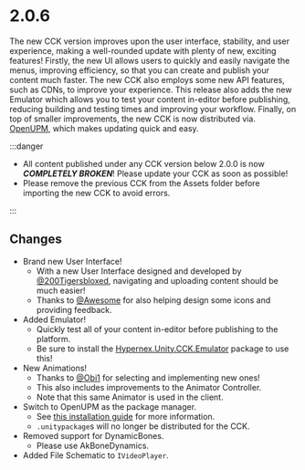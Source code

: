 # 2.0.6

The new CCK version improves upon the user interface, stability, and user experience, making a well-rounded update with plenty of new, exciting features! Firstly, the new UI allows users to quickly and easily navigate the menus, improving efficiency, so that you can create and publish your content much faster. The new CCK also employs some new API features, such as CDNs, to improve your experience. This release also adds the new Emulator which allows you to test your content in-editor before publishing, reducing building and testing times and improving your workflow. Finally, on top of smaller improvements, the new CCK is now distributed via. [OpenUPM](https://openupm.com/), which makes updating quick and easy.

:::danger

+ All content published under any CCK version below 2.0.0 is now ***COMPLETELY BROKEN***! Please update your CCK as soon as possible!
+ Please remove the previous CCK from the Assets folder before importing the new CCK to avoid errors.

:::

## Changes

+ Brand new User Interface!
  + With a new User Interface designed and developed by [@200Tigersbloxed](https://play.hypernex.dev/dashboard?id=user_df9adfe6-f974-4b2c-a0b2-c574863c6fb6), navigating and uploading content should be much easier!
  + Thanks to [@Awesome](https://play.hypernex.dev/dashboard?id=user_0c4564e3-1028-4f2c-a04b-77f1a169b2ac) for also helping design some icons and providing feedback.
+ Added Emulator!
  + Quickly test all of your content in-editor before publishing to the platform.
  + Be sure to install the [Hypernex.Unity.CCK.Emulator](https://openupm.com/packages/dev.hypernex.cck.unity.emulator/) package to use this!
+ New Animations!
  + Thanks to [@Obi1](https://play.hypernex.dev/dashboard?id=user_ae911c77-8420-40ea-a2ff-05f5d3f13ca3) for selecting and implementing new ones!
  + This also includes improvements to the Animator Controller.
  + Note that this same Animator is used in the client.
+ Switch to OpenUPM as the package manager.
  + See [this installation guide](./../../nexadamy/intro/cck/index.md) for more information.
  + `.unitypackage`s will no longer be distributed for the CCK.
+ Removed support for DynamicBones.
  + Please use AkBoneDynamics.
+ Added File Schematic to `IVideoPlayer`.
